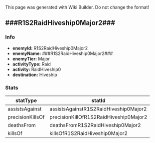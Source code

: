 <span class="wiki-builder">This page was generated with Wiki Builder. Do not change the format!</span>

## ###R1S2RaidHiveship0Major2###
### Info
* **enemyId:** R1S2RaidHiveship0Major2
* **enemyName:** ###R1S2RaidHiveship0Major2###
* **enemyTier:** Major
* **activityType:** Raid
* **activity:** RaidHiveship0
* **destination:** Hiveship

### Stats
statType | statId
-------- | ------
assistsAgainst | assistsAgainstR1S2RaidHiveship0Major2
precisionKillsOf | precisionKillOfR1S2RaidHiveship0Major2
deathsFrom | deathsFromR1S2RaidHiveship0Major2
killsOf | killsOfR1S2RaidHiveship0Major2

